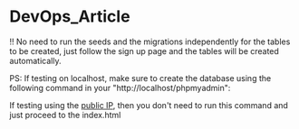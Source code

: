 # DevOps_Article

!! No need to run the seeds and the migrations independently for the tables to be created, just follow the sign up page and the tables will be created automatically.

PS: If testing on localhost, make sure to create the database using the following command in your "http://localhost/phpmyadmin":

<script> CREATE DATABASE devops_article </script>

If testing using the <a href="http://52.47.74.242" target="_blank">public IP</a>, then you don't need to run this command and just proceed to the index.html
